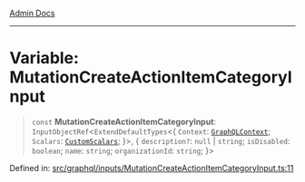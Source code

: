 [Admin Docs](/)

***

# Variable: MutationCreateActionItemCategoryInput

> `const` **MutationCreateActionItemCategoryInput**: `InputObjectRef`\<`ExtendDefaultTypes`\<\{ `Context`: [`GraphQLContext`](../../../context/type-aliases/GraphQLContext.md); `Scalars`: [`CustomScalars`](../../../scalars/type-aliases/CustomScalars.md); \}\>, \{ `description?`: `null` \| `string`; `isDisabled`: `boolean`; `name`: `string`; `organizationId`: `string`; \}\>

Defined in: [src/graphql/inputs/MutationCreateActionItemCategoryInput.ts:11](https://github.com/Sourya07/talawa-api/blob/61a1911602b2f0aac7635e08ae2918f4f768e8ff/src/graphql/inputs/MutationCreateActionItemCategoryInput.ts#L11)
